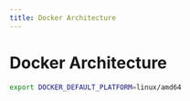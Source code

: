 ```yaml
---
title: Docker Architecture
---
```


# Docker Architecture

```bash
export DOCKER_DEFAULT_PLATFORM=linux/amd64
```